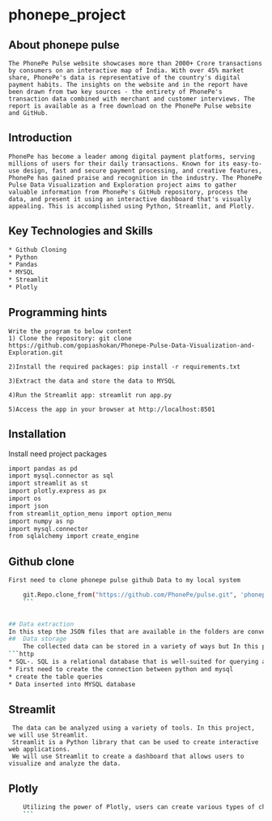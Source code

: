 
# phonepe_project

## About phonepe pulse
    The PhonePe Pulse website showcases more than 2000+ Crore transactions by consumers on an interactive map of India. With over 45% market share, PhonePe's data is representative of the country's digital payment habits. The insights on the website and in the report have been drawn from two key sources - the entirety of PhonePe's transaction data combined with merchant and customer interviews. The report is available as a free download on the PhonePe Pulse website and GitHub.
## Introduction
    PhonePe has become a leader among digital payment platforms, serving millions of users for their daily transactions. Known for its easy-to-use design, fast and secure payment processing, and creative features, PhonePe has gained praise and recognition in the industry. The PhonePe Pulse Data Visualization and Exploration project aims to gather valuable information from PhonePe's GitHub repository, process the data, and present it using an interactive dashboard that's visually appealing. This is accomplished using Python, Streamlit, and Plotly.
## Key Technologies and Skills
```bash
* Github Cloning
* Python
* Pandas
* MYSQL
* Streamlit
* Plotly
```
## Programming hints
```http
Write the program to below content
1) Clone the repository: git clone https://github.com/gopiashokan/Phonepe-Pulse-Data-Visualization-and-Exploration.git

2)Install the required packages: pip install -r requirements.txt

3)Extract the data and store the data to MYSQL

4)Run the Streamlit app: streamlit run app.py

5)Access the app in your browser at http://localhost:8501
```

## Installation
Install need project packages

```bash
import pandas as pd
import mysql.connector as sql
import streamlit as st
import plotly.express as px
import os
import json
from streamlit_option_menu import option_menu
import numpy as np
import mysql.connector
from sqlalchemy import create_engine

```
## Github clone
```bash
First need to clone phonepe pulse github Data to my local system

    git.Repo.clone_from("https://github.com/PhonePe/pulse.git", 'phonepe_pulse_git')
    ```


## Data extraction
In this step the JSON files that are available in the folders are converted into the readeable and understandable DataFrame format by using the for loop and iterating file by file and then finally the DataFrame is created.
##  Data storage
    The collected data can be stored in a variety of ways but In this project, we will use  
```http
* SQL-. SQL is a relational database that is well-suited for querying and analyzing structured data.
* First need to create the connection between python and mysql
* create the table queries
* Data inserted into MYSQL database
```
## Streamlit
```http
 The data can be analyzed using a variety of tools. In this project, we will use Streamlit. 
 Streamlit is a Python library that can be used to create interactive web applications.  
 We will use Streamlit to create a dashboard that allows users to visualize and analyze the data.
```
## Plotly
```bash
    Utilizing the power of Plotly, users can create various types of charts, including line charts, bar charts, scatter plots, pie charts, and more. These visualizations enhance the understanding of the data and make it easier to identify patterns, trends, and correlations.
    ```